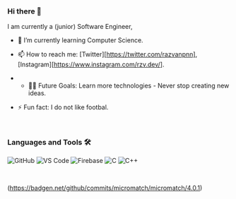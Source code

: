 ### Hi there 👋
<div> 
  <p> I am currently a (junior) Software Engineer, </p>

- 🌱 I’m currently learning Computer Science.
- 📫 How to reach me: [Twitter][https://twitter.com/razvanpnn], [Instagram][https://www.instagram.com/rzv.dev/].
- - 💪🏼 Future Goals: Learn more technologies - Never stop creating new ideas.
- ⚡ Fun fact: I do not like footbal.
  
  <br />

### Languages and Tools 🛠 
![GitHub](https://img.shields.io/badge/-GitHub-181717?style=flat-square&logo=github)
![VS Code](http://img.shields.io/badge/-VS%20Code-007ACC?style=flat-square&logo=visual-studio-code&logoColor=ffffff)
![Firebase](https://img.shields.io/badge/-Firebase-FFCA28?style=flat-square&logo=firebase&logoColor=ffffff)
![C](http://img.shields.io/badge/-C-A8B9CC?style=flat-square&logo=c&logoColor=ffffff)
![C++](http://img.shields.io/badge/-C++-A8B9CC?style=flat-square&logo=c++&logoColor=ffffff)

<br />
  
  (https://badgen.net/github/commits/micromatch/micromatch/4.0.1)
